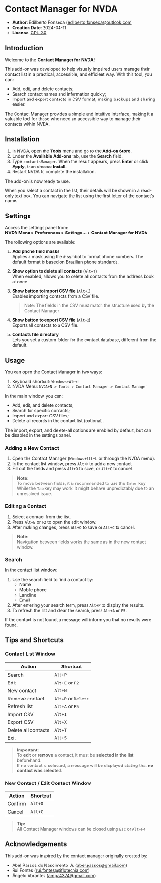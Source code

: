 # Contact Manager for NVDA

- **Author**: Edilberto Fonseca (<edilberto.fonseca@outlook.com>)  
- **Creation Date**: 2024-04-11  
- **License**: [GPL 2.0](https://www.gnu.org/licenses/gpl-2.0.html)

## Introduction

Welcome to the **Contact Manager for NVDA**!

This add-on was developed to help visually impaired users manage their contact list in a practical, accessible, and efficient way. With this tool, you can:

- Add, edit, and delete contacts;
- Search contact names and information quickly;
- Import and export contacts in CSV format, making backups and sharing easier.

The Contact Manager provides a simple and intuitive interface, making it a valuable tool for those who need an accessible way to manage their contacts within NVDA.

## Installation

1. In NVDA, open the **Tools** menu and go to the **Add-on Store**.
2. Under the **Available Add-ons** tab, use the **Search** field.
3. Type `contactsManager`. When the result appears, press **Enter** or click **Apply**, then choose **Install**.
4. Restart NVDA to complete the installation.

The add-on is now ready to use.

When you select a contact in the list, their details will be shown in a read-only text box. You can navigate the list using the first letter of the contact’s name.

## Settings

Access the settings panel from:  
**NVDA Menu > Preferences > Settings... > Contact Manager for NVDA**

The following options are available:

1. **Add phone field masks**  
   Applies a mask using the `#` symbol to format phone numbers. The default format is based on Brazilian phone standards.

2. **Show option to delete all contacts** (`Alt+T`)  
   When enabled, allows you to delete all contacts from the address book at once.

3. **Show button to import CSV file** (`Alt+I`)  
   Enables importing contacts from a CSV file.  
   > Note: The fields in the CSV must match the structure used by the Contact Manager.

4. **Show button to export CSV file** (`Alt+X`)  
   Exports all contacts to a CSV file.

5. **Contacts file directory**  
   Lets you set a custom folder for the contact database, different from the default.

## Usage

You can open the Contact Manager in two ways:

1. Keyboard shortcut: `Windows+Alt+L`  
2. NVDA Menu: `NVDA+N > Tools > Contact Manager > Contact Manager`

In the main window, you can:

- Add, edit, and delete contacts;
- Search for specific contacts;
- Import and export CSV files;
- Delete all records in the contact list (optional).

The import, export, and delete-all options are enabled by default, but can be disabled in the settings panel.

### Adding a New Contact

1. Open the Contact Manager (`Windows+Alt+L` or through the NVDA menu).
2. In the contact list window, press `Alt+N` to add a new contact.
3. Fill out the fields and press `Alt+O` to save, or `Alt+C` to cancel.

> **Note:**  
> To move between fields, it is recommended to use the `Enter` key. While the `Tab` key may work, it might behave unpredictably due to an unresolved issue.

### Editing a Contact

1. Select a contact from the list.
2. Press `Alt+E` or `F2` to open the edit window.
3. After making changes, press `Alt+O` to save or `Alt+C` to cancel.

> **Note:**  
> Navigation between fields works the same as in the new contact window.

### Search

In the contact list window:

1. Use the search field to find a contact by:
   - Name
   - Mobile phone
   - Landline
   - Email
2. After entering your search term, press `Alt+P` to display the results.
3. To refresh the list and clear the search, press `Alt+A` or `F5`.

If the contact is not found, a message will inform you that no results were found.

## Tips and Shortcuts

### Contact List Window

| Action                      | Shortcut            |
|-----------------------------|---------------------|
| Search                      | `Alt+P`             |
| Edit                        | `Alt+E` or `F2`     |
| New contact                 | `Alt+N`             |
| Remove contact              | `Alt+R` or `Delete` |
| Refresh list                | `Alt+A` or `F5`     |
| Import CSV                  | `Alt+I`             |
| Export CSV                  | `Alt+X`             |
| Delete all contacts         | `Alt+T`             |
| Exit                        | `Alt+S`             |

> **Important:**  
> To **edit** or **remove** a contact, it must be **selected in the list** beforehand.  
> If no contact is selected, a message will be displayed stating that **no contact was selected**.

### New Contact / Edit Contact Window

| Action          | Shortcut  |
|------------------|-----------|
| Confirm          | `Alt+O`   |
| Cancel           | `Alt+C`   |

> **Tip:**  
> All Contact Manager windows can be closed using `Esc` or `Alt+F4`.

## Acknowledgements

This add-on was inspired by the contact manager originally created by:

- Abel Passos do Nascimento Jr. (<abel.passos@gmail.com>)  
- Rui Fontes (<rui.fontes@tiflotecnia.com>)  
- Ângelo Abrantes (<ampa4374@gmail.com>)
